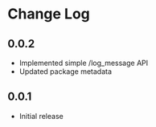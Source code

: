 # Change Log
## 0.0.2
- Implemented simple /log_message API
- Updated package metadata

## 0.0.1
- Initial release
